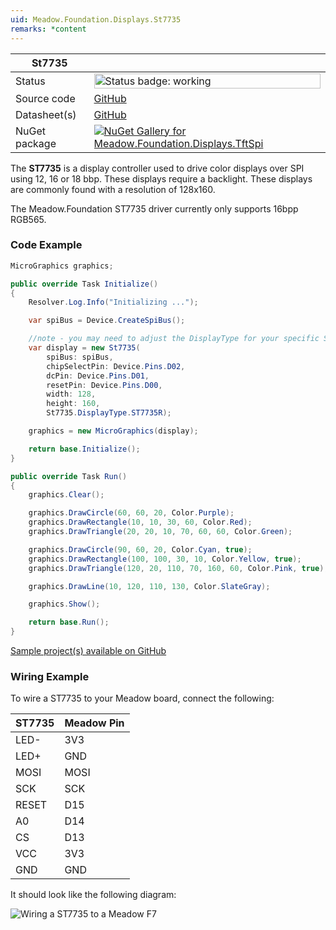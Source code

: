```yaml
---
uid: Meadow.Foundation.Displays.St7735
remarks: *content
---
```


| St7735 | |
|--------|--------|
| Status | <img src="https://img.shields.io/badge/Working-brightgreen" style="width: auto; height: -webkit-fill-available;" alt="Status badge: working" /> |
| Source code | [GitHub](https://github.com/WildernessLabs/Meadow.Foundation/tree/main/Source/Meadow.Foundation.Peripherals/Displays.TftSpi) |
| Datasheet(s) | [GitHub](https://github.com/WildernessLabs/Meadow.Foundation/tree/main/Source/Meadow.Foundation.Peripherals/Displays.TftSpi/Datasheet) |
| NuGet package | <a href="https://www.nuget.org/packages/Meadow.Foundation.Displays.TftSpi/" target="_blank"><img src="https://img.shields.io/nuget/v/Meadow.Foundation.Displays.TftSpi.svg?label=Meadow.Foundation.Displays.TftSpi" alt="NuGet Gallery for Meadow.Foundation.Displays.TftSpi" /></a> |

The **ST7735** is a display controller used to drive color displays over SPI using 12, 16 or 18 bbp. These displays require a backlight. These displays are commonly found with a resolution of 128x160.

The Meadow.Foundation ST7735 driver currently only supports 16bpp RGB565.

### Code Example

```csharp
MicroGraphics graphics;

public override Task Initialize()
{
    Resolver.Log.Info("Initializing ...");

    var spiBus = Device.CreateSpiBus();

    //note - you may need to adjust the DisplayType for your specific St7735
    var display = new St7735(
        spiBus: spiBus,
        chipSelectPin: Device.Pins.D02,
        dcPin: Device.Pins.D01,
        resetPin: Device.Pins.D00,
        width: 128,
        height: 160,
        St7735.DisplayType.ST7735R);

    graphics = new MicroGraphics(display);

    return base.Initialize();
}

public override Task Run()
{
    graphics.Clear();

    graphics.DrawCircle(60, 60, 20, Color.Purple);
    graphics.DrawRectangle(10, 10, 30, 60, Color.Red);
    graphics.DrawTriangle(20, 20, 10, 70, 60, 60, Color.Green);

    graphics.DrawCircle(90, 60, 20, Color.Cyan, true);
    graphics.DrawRectangle(100, 100, 30, 10, Color.Yellow, true);
    graphics.DrawTriangle(120, 20, 110, 70, 160, 60, Color.Pink, true);

    graphics.DrawLine(10, 120, 110, 130, Color.SlateGray);

    graphics.Show();

    return base.Run();
}

```

[Sample project(s) available on GitHub](https://github.com/WildernessLabs/Meadow.Foundation/tree/main/Source/Meadow.Foundation.Peripherals/Displays.TftSpi/Samples/St7735_Sample)

### Wiring Example

 To wire a ST7735 to your Meadow board, connect the following:

| ST7735 | Meadow Pin |
|---------|------------|
| LED-    | 3V3        |
| LED+    | GND        |
| MOSI    | MOSI       |
| SCK     | SCK        |
| RESET   | D15        |
| A0      | D14        |
| CS      | D13        |
| VCC     | 3V3        |
| GND     | GND        |

It should look like the following diagram:

![Wiring a ST7735 to a Meadow F7](../../API_Assets/Meadow.Foundation.Displays.Tft.ST7735/ST7735_Fritzing.png)
